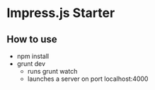 # Impress.js Starter

## How to use

 - npm install
 - grunt dev
    - runs grunt watch
    - launches a server on port localhost:4000
    
